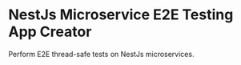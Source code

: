 # NestJs Microservice E2E Testing App Creator

Perform E2E thread-safe tests on NestJs microservices.